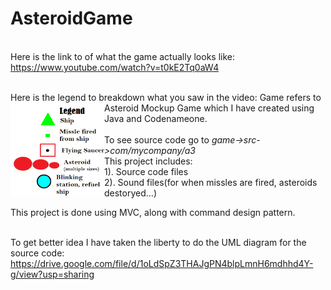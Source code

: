 # AsteroidGame

<br>Here is the link to of what the game actually looks like:
https://www.youtube.com/watch?v=t0kE2Tq0aW4

<br> Here is the legend to breakdown what you saw in the video:
<img src="https://github.com/link05/AsteroidGame/blob/master/legend.PNG" width="150" height="150" align="left">
Game refers to Asteroid Mockup Game which I have created using Java and Codenameone.
<br><br>To see source code go to <em>game->src->com/mycompany/a3</em>
<br>This project includes:<br>
    1). Source code files<br>
    2). Sound files(for when missles are fired, asteroids destoryed...)<br>
    
This project is done using MVC, along with command design pattern.
<br><br>

To get better idea I have taken the liberty to do the UML diagram for the source code:
https://drive.google.com/file/d/1oLdSpZ3THAJgPN4blpLmnH6mdhhd4Y-g/view?usp=sharing




  
      
